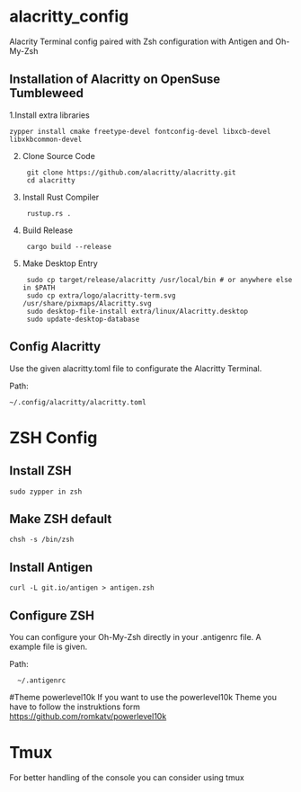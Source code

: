 # alacritty_config
Alacrity Terminal config paired with Zsh configuration with Antigen and Oh-My-Zsh


## Installation of Alacritty on OpenSuse Tumbleweed

1.Install extra libraries

    zypper install cmake freetype-devel fontconfig-devel libxcb-devel libxkbcommon-devel


2. Clone Source Code

        git clone https://github.com/alacritty/alacritty.git
        cd alacritty

5. Install Rust Compiler

        rustup.rs .

6. Build Release

        cargo build --release

8. Make Desktop Entry

        sudo cp target/release/alacritty /usr/local/bin # or anywhere else in $PATH
        sudo cp extra/logo/alacritty-term.svg /usr/share/pixmaps/Alacritty.svg
        sudo desktop-file-install extra/linux/Alacritty.desktop
        sudo update-desktop-database

## Config Alacritty
  Use the given alacritty.toml file to configurate the Alacritty Terminal.
  
  Path:
  
    ~/.config/alacritty/alacritty.toml


# ZSH Config 

## Install ZSH 

    sudo zypper in zsh 

## Make ZSH default

    chsh -s /bin/zsh

## Install Antigen

    curl -L git.io/antigen > antigen.zsh

## Configure ZSH 

You can configure your Oh-My-Zsh directly in your .antigenrc file. A example file is given.

Path:

      ~/.antigenrc


#Theme powerlevel10k
If you want to use the powerlevel10k Theme you have to follow the instruktions form https://github.com/romkatv/powerlevel10k

# Tmux
For better handling of the console you can consider using tmux 

